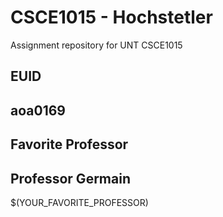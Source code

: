 # CSCE1015 - Hochstetler
Assignment repository for UNT CSCE1015
## EUID
## aoa0169

## Favorite Professor
## Professor Germain
$(YOUR_FAVORITE_PROFESSOR)
